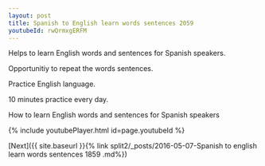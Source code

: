 ```yaml
---
layout: post
title: Spanish to English learn words sentences 2059 
youtubeId: rwQrmxgERFM
---
```

 
 
Helps to learn English words and sentences for Spanish speakers.

Opportunitiy to repeat the words sentences. 

Practice English language. 
 
10 minutes practice every day. 
 
How to learn English words and sentences for Spanish speakers 
 
{% include youtubePlayer.html id=page.youtubeId %}
 
 
[Next]({{ site.baseurl }}{% link  split2/_posts/2016-05-07-Spanish to english learn words sentences 1859 .md%})
 
